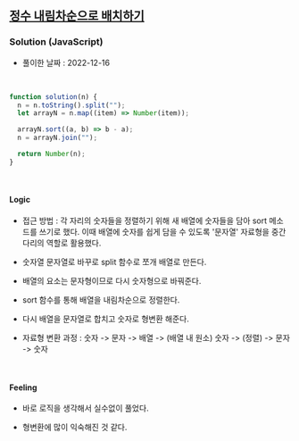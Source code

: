 ## <a href="https://school.programmers.co.kr/learn/courses/30/lessons/12944">정수 내림차순으로 배치하기</a>

### Solution (JavaScript)

- 풀이한 날짜 : 2022-12-16

<br/>

```js
function solution(n) {
  n = n.toString().split("");
  let arrayN = n.map((item) => Number(item));

  arrayN.sort((a, b) => b - a);
  n = arrayN.join("");

  return Number(n);
}
```

<br/>

#### Logic

- 접근 방법 : 각 자리의 숫자들을 정렬하기 위해 새 배열에 숫자들을 담아 sort 메소드를 쓰기로 했다. 이때 배열에 숫자를 쉽게 담을 수 있도록 '문자열' 자료형을 중간 다리의 역할로 활용했다.

- 숫자열 문자열로 바꾸로 split 함수로 쪼개 배열로 만든다.

- 배열의 요소는 문자형이므로 다시 숫자형으로 바꿔준다.

- sort 함수를 통해 배열을 내림차순으로 정렬한다.

- 다시 배열을 문자열로 합치고 숫자로 형변환 해준다.

- 자료형 변환 과정 : 숫자 -> 문자 -> 배열 -> (배열 내 원소) 숫자 -> (정렬) -> 문자 -> 숫자

<br/>

#### Feeling

- 바로 로직을 생각해서 실수없이 풀었다.

- 형변환에 많이 익숙해진 것 같다.
